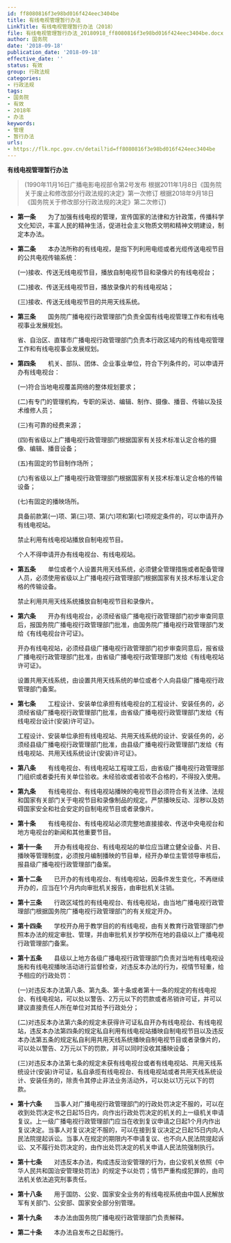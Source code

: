 ```yaml
---
id: ff8080816f3e98bd016f424eec3404be
title: 有线电视管理暂行办法
LinkTitle: 有线电视管理暂行办法（2018）
file: 有线电视管理暂行办法_20180918_ff8080816f3e98bd016f424eec3404be.docx
author: 国务院
date: '2018-09-18'
publication_date: '2018-09-18'
effective_date: ''
status: 有效
group: 行政法规
categories:
- 行政法规
tags:
- 国务院
- 有效
- 2018年
- 办法
keywords:
- 管理
- 暂行办法
urls:
- https://flk.npc.gov.cn/detail?id=ff8080816f3e98bd016f424eec3404be
---
```


**有线电视管理暂行办法**

> (1990年11月16日广播电影电视部令第2号发布 根据2011年1月8日《国务院关于废止和修改部分行政法规的决定》第一次修订 根据2018年9月18日《国务院关于修改部分行政法规的决定》第二次修订)

- **第一条**　　为了加强有线电视的管理，宣传国家的法律和方针政策，传播科学文化知识，丰富人民的精神生活，促进社会主义物质文明和精神文明建设，制定本办法。

- **第二条**　　本办法所称的有线电视，是指下列利用电缆或者光缆传送电视节目的公共电视传输系统：

  (一)接收、传送无线电视节目，播放自制电视节目和录像片的有线电视台；

  (二)接收、传送无线电视节目，播放录像片的有线电视站；

  (三)接收、传送无线电视节目的共用天线系统。

- **第三条**　　国务院广播电视行政管理部门负责全国有线电视管理工作和有线电视事业发展规划。

  省、自治区、直辖市广播电视行政管理部门负责本行政区域内的有线电视管理工作和有线电视事业发展规划。

- **第四条**　　机关、部队、团体、企业事业单位，符合下列条件的，可以申请开办有线电视台：

  (一)符合当地电视覆盖网络的整体规划要求；

  (二)有专门的管理机构，专职的采访、编辑、制作、摄像、播音、传输以及技术维修人员；

  (三)有可靠的经费来源；

  (四)有省级以上广播电视行政管理部门根据国家有关技术标准认定合格的摄像、编辑、播音设备；

  (五)有固定的节目制作场所；

  (六)有省级以上广播电视行政管理部门根据国家有关技术标准认定合格的传输设备；

  (七)有固定的播映场所。

  具备前款第(一)项、第(三)项、第(六)项和第(七)项规定条件的，可以申请开办有线电视站。

  禁止利用有线电视站播放自制电视节目。

  个人不得申请开办有线电视台、有线电视站。

- **第五条**　　单位或者个人设置共用天线系统，必须健全管理措施或者配备管理人员，必须使用省级以上广播电视行政管理部门根据国家有关技术标准认定合格的传输设备。

  禁止利用共用天线系统播放自制电视节目和录像片。

- **第六条**　　开办有线电视台，必须经省级广播电视行政管理部门初步审查同意后，报国务院广播电视行政管理部门批准，由国务院广播电视行政管理部门发给《有线电视台许可证》。

  开办有线电视站，必须经县级广播电视行政管理部门初步审查同意后，报省级广播电视行政管理部门批准，由省级广播电视行政管理部门发给《有线电视站许可证》。

  设置共用天线系统，由设置共用天线系统的单位或者个人向县级广播电视行政管理部门备案。

- **第七条**　　工程设计、安装单位承担有线电视台的工程设计、安装任务的，必须经省级广播电视行政管理部门批准，由省级广播电视行政管理部门发给《有线电视台设计(安装)许可证》。

  工程设计、安装单位承担有线电视站、共用天线系统的设计、安装任务的，必须经县级广播电视行政管理部门批准，由县级广播电视行政管理部门发给《有线电视站、共用天线系统设计(安装)许可证》。

- **第八条**　　有线电视台、有线电视站工程竣工后，由省级广播电视行政管理部门组织或者委托有关单位验收。未经验收或者验收不合格的，不得投入使用。

- **第九条**　　有线电视台、有线电视站播映的电视节目必须符合有关法律、法规和国家有关部门关于电视节目和录像制品的规定。严禁播映反动、淫秽以及妨碍国家安全和社会安定的自制电视节目或者录像片。

- **第十条**　　有线电视台、有线电视站必须完整地直接接收、传送中央电视台和地方电视台的新闻和其他重要节目。

- **第十一条**　　开办有线电视台、有线电视站的单位应当建立健全设备、片目、播映等管理制度，必须按月编制播映的节目单，经开办单位主管领导审核后，报县级广播电视行政管理部门备案。

- **第十二条**　　已开办的有线电视台、有线电视站，因条件发生变化，不再继续开办的，应当在1个月内向审批机关报告，由审批机关注销。

- **第十三条**　　行政区域性的有线电视台、有线电视站，由当地广播电视行政管理部门根据国务院广播电视行政管理部门的有关规定开办。

- **第十四条**　　学校开办用于教学目的的有线电视，由有关教育行政管理部门参照本办法的规定审批、管理，并由审批机关抄学校所在地的县级以上广播电视行政管理部门备案。

- **第十五条**　　县级以上地方各级广播电视行政管理部门负责对当地有线电视设施和有线电视播映活动进行监督检查，对违反本办法的行为，视情节轻重，给予相应的行政处罚：

  (一)对违反本办法第八条、第九条、第十条或者第十一条的规定的有线电视台、有线电视站，可以处以警告、2万元以下的罚款或者吊销许可证，并可以建议直接责任人所在单位对其给予行政处分；

  (二)对违反本办法第六条的规定未获得许可证私自开办有线电视台、有线电视站，违反本办法第四条的规定私自利用有线电视站播映自制电视节目以及违反本办法第五条的规定私自利用共用天线系统播映自制电视节目或者录像片的，可以处以警告、2万元以下的罚款，并可以同时没收其播映设备；

  (三)对违反本办法第七条的规定未获有线电视台或者有线电视站、共用天线系统设计(安装)许可证，私自承揽有线电视台、有线电视站或者共用天线系统设计、安装任务的，除责令其停止非法业务活动外，可以处以1万元以下的罚款。

- **第十六条**　　当事人对广播电视行政管理部门的行政处罚决定不服的，可以在收到处罚决定书之日起15日内，向作出行政处罚决定的机关的上一级机关申请复议。上一级广播电视行政管理部门应当在收到复议申请之日起1个月内作出复议决定。当事人对复议决定不服的，可以在接到复议决定之日起15日内向人民法院提起诉讼。当事人在规定的期限内不申请复议、也不向人民法院提起诉讼、又不履行处罚决定的，由作出处罚决定的机关申请人民法院强制执行。

- **第十七条**　　对违反本办法，构成违反治安管理的行为，由公安机关依照《中华人民共和国治安管理处罚法》的规定予以处罚；情节严重构成犯罪的，由司法机关依法追究刑事责任。

- **第十八条**　　用于国防、公安、国家安全业务的有线电视系统由中国人民解放军有关部门、公安部、国家安全部分别管理。

- **第十九条**　　本办法由国务院广播电视行政管理部门负责解释。

- **第二十条**　　本办法自发布之日起施行。
